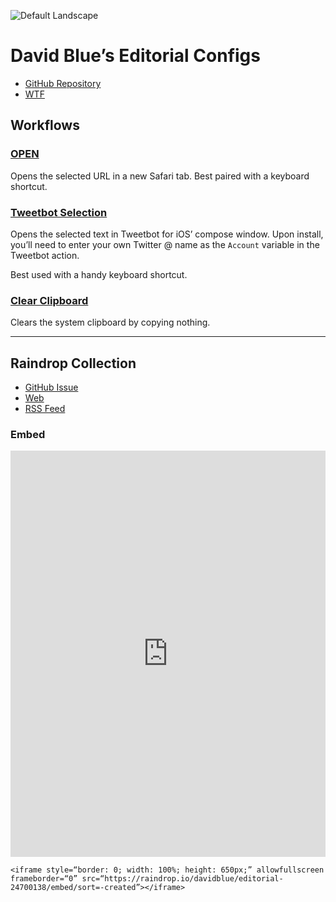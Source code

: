 ![Default Landscape](https://user-images.githubusercontent.com/43663476/169541538-0c4fbe47-2ea4-4626-bb0e-1ee1e93d43f2.png)

# David Blue’s Editorial Configs
- [GitHub Repository](https://github.com/extratone/editorial)
- [WTF](https://davidblue.wtf/drafts/2A7AA5A4-33D2-416B-A701-298FEE8B3BC2.html)


## Workflows
### [OPEN](http://www.editorial-workflows.com/workflow/6364927996461056/GApRE_Z4wXk)

Opens the selected URL in a new Safari tab. Best paired with a keyboard shortcut.

### [Tweetbot Selection](http://www.editorial-workflows.com/workflow/6446859329470464/giWk4JLMKzI)

Opens the selected text in Tweetbot for iOS’ compose window. Upon install, you’ll need to enter your own Twitter @ name as the `Account` variable in the Tweetbot action.

Best used with a handy keyboard shortcut.

### [Clear Clipboard](http://www.editorial-workflows.com/workflow/6450208867090432/4maxhAKGONg)

Clears the system clipboard by copying nothing.

---

## Raindrop Collection

- [GitHub Issue](https://github.com/extratone/editorial/issues/5)
- [Web](https://raindrop.io/davidblue/editorial-24700138)
- [RSS Feed](https://raindrop.io/collection/24700138/feed)

### Embed

<iframe style="border: 0; width: 100%; height: 650px;" allowfullscreen frameborder="0" src="https://raindrop.io/davidblue/editorial-24700138/embed/sort=-created"></iframe>

```
<iframe style=“border: 0; width: 100%; height: 650px;” allowfullscreen frameborder=“0” src=“https://raindrop.io/davidblue/editorial-24700138/embed/sort=-created”></iframe>
```